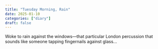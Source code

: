 ```yaml
---
title: "Tuesday Morning, Rain"
date: 2025-01-10
categories: ["diary"]
draft: false
---
```


Woke to rain against the windows—that particular London percussion that sounds like someone tapping fingernails against glass...
